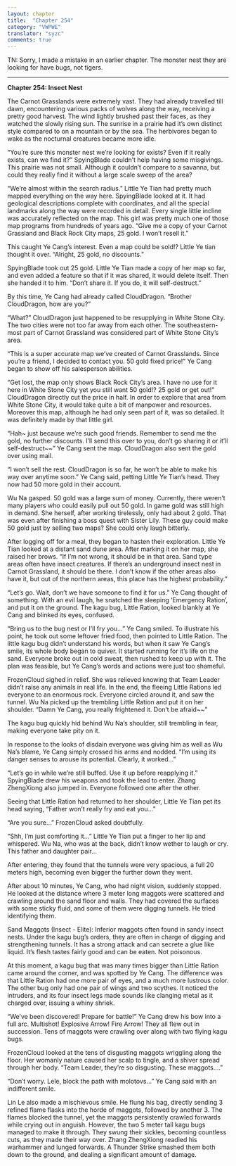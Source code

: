 ```yaml
---
layout: chapter
title:  "Chapter 254"
category: "VWPWE"
translator: "syzc"
comments: true
---
```


TN: Sorry, I made a mistake in an earlier chapter. The monster nest they are looking for have bugs, not tigers.

---

**Chapter 254: Insect Nest**

The Carnot Grasslands were extremely vast. They had already travelled till dawn, encountering various packs of wolves along the way, receiving a pretty good harvest. The wind lightly brushed past their faces, as they watched the slowly rising sun. The sunrise in a prairie had it’s own distinct style compared to on a mountain or by the sea. The herbivores began to wake as the nocturnal creatures became more idle.

“You’re sure this monster nest we’re looking for exists? Even if it really exists, can we find it?” SpyingBlade couldn’t help having some misgivings. This prairie was not small. Although it couldn’t compare to a savanna, but could they really find it without a large scale sweep of the area? 

“We’re almost within the search radius.” Little Ye Tian had pretty much mapped everything on the way here. SpyingBlade looked at it. It had geological descriptions complete with coordinates, and all the special landmarks along the way were recorded in detail. Every single little incline was accurately reflected on the map. This girl was pretty much one of those map programs from hundreds of years ago. “Give me a copy of your Carnot Grassland and Black Rock City maps, 25 gold. I won’t resell it.”

This caught Ye Cang’s interest. Even a map could be sold!? Little Ye tian thought it over. “Alright, 25 gold, no discounts.”

SpyingBlade took out 25 gold. Little Ye Tian made a copy of her map so far, and even added a feature so that if it was shared, it would delete itself. Then she handed it to him. “Don’t share it. If you do, it will self-destruct.”

By this time, Ye Cang had already called CloudDragon. “Brother CloudDragon, how are you?”

“What?” CloudDragon just happened to be resupplying in White Stone City. The two cities were not too far away from each other. The southeastern-most part of Carnot Grassland was considered part of White Stone City’s area.

“This is a super accurate map we’ve created of Carnot Grasslands. Since you’re a friend, I decided to contact you. 50 gold fixed price!” Ye Cang began to show off his salesperson abilities.

“Get lost, the map only shows Black Rock City’s area. I have no use for it here in White Stone City yet you still want 50 gold!? 25 gold or get out!” CloudDragon directly cut the price in half. In order to explore that area from White Stone City, it would take quite a bit of manpower and resources. Moreover this map, although he had only seen part of it, was so detailed. It was definitely made by that little girl. 

“Hah~ just because we’re such good friends. Remember to send me the gold, no further discounts. I’ll send this over to you, don’t go sharing it or  it’ll self-destruct~~” Ye Cang sent the map. CloudDragon also sent the gold over using mail.

“I won’t sell the rest. CloudDragon is so far, he won’t be able to make his way over anytime soon.” Ye Cang said, petting Little Ye Tian’s head. They now had 50 more gold in their account.

Wu Na gasped. 50 gold was a large sum of money. Currently, there weren’t many players who could easily pull out 50 gold. In game gold was still high in demand. She herself, after working tirelessly, only had about 2 gold. That was even after finishing a boss quest with Sister Lily. These guy could make 50 gold just by selling two maps? She could only laugh bitterly.

After logging off for a meal, they began to hasten their exploration. Little Ye Tian looked at a distant sand dune area. After marking it on her map, she raised her brows. “If I’m not wrong, it should be in that area. Sand type areas often have insect creatures. If there’s an underground insect nest in Carnot Grassland, it should be there. I don’t know if the other areas also have it, but out of the northern areas, this place has the highest probability.”

“Let’s go. Wait, don’t we have someone to find it for us.” Ye Cang thought of something. With an evil laugh, he snatched the sleeping ‘Emergency Ration’, and put it on the ground. The kagu bug, Little Ration, looked blankly at Ye Cang and blinked its eyes, confused.

“Bring us to the bug nest or I’ll fry you...” Ye Cang smiled. To illustrate his point, he took out some leftover fried food, then pointed to Little Ration. The little kagu bug didn’t understand his words, but when it saw Ye Cang’s smile, its whole body began to quiver. It started running for it’s life on the sand. Everyone broke out in cold sweat, then rushed to keep up with it. The plan was feasible, but Ye Cang’s words and actions were just too shameful.

FrozenCloud sighed in relief. She was relieved knowing that Team Leader didn’t raise any animals in real life. In the end, the fleeing Little Rations led everyone to an enormous rock. Everyone circled around it, and saw the tunnel. Wu Na picked up the trembling Little Ration and put it on her shoulder. “Damn Ye Cang, you really frightened it. Don’t be afraid~~”

The kagu bug quickly hid behind Wu Na’s shoulder, still trembling in fear, making everyone take pity on it.

In response to the looks of disdain everyone was giving him as well as Wu Na’s blame, Ye Cang simply crossed his arms and nodded. “I’m using its danger senses to arouse its potential. Clearly, it worked...”

“Let’s go in while we’re still buffed. Use it up before reapplying it.” SpyingBlade drew his weapons and took the lead to enter. Zhang ZhengXiong also jumped in. Everyone followed one after the other. 

Seeing that Little Ration had returned to her shoulder, Little Ye Tian pet its head saying, “Father won’t really fry and eat you...”

“Are you sure...” FrozenCloud asked doubtfully.

“Shh, I’m just comforting it...” Little Ye Tian put a finger to her lip and whispered. Wu Na, who was at the back, didn’t know wether to laugh or cry. This father and daughter pair...

After entering, they found that the tunnels were very spacious, a full 20 meters high, becoming even bigger the further down they went.

After about 10 minutes, Ye Cang, who had night vision, suddenly stopped. He looked at the distance where 3 meter long maggots were scattered and crawling around the sand floor and walls. They had covered the surfaces with some sticky fluid, and some of them were digging tunnels. He tried identifying them. 

Sand Maggots (Insect - Elite): Inferior maggots often found in sandy insect nests. Under the kagu bug’s orders, they are often in charge of digging and strengthening tunnels. It has a strong attack and can secrete a glue like liquid. It’s flesh tastes fairly good and can be eaten. Not poisonous.

At this moment, a kagu bug that was many times bigger than Little Ration came around the corner, and was spotted by Ye Cang. The difference was that Little Ration had one more pair of eyes, and a much more lustrous color. The other bug only had one pair of wings and two scythes. It noticed the intruders, and its four insect legs made sounds like clanging metal as it charged over, issuing a whiny shriek. 

“We’ve been discovered! Prepare for battle!” Ye Cang drew his bow into a full arc. Multishot! Explosive Arrow! Fire Arrow! They all flew out in succession. Tens of maggots were crawling over along with two flying kagu bugs.

FrozenCloud looked at the tens of disgusting maggots wriggling along the floor. Her womanly nature caused her scalp to tingle, and a shiver spread through her body. “Team Leader, they’re so disgusting. These maggots….”

“Don’t worry. Lele, block the path with molotovs...” Ye Cang said with an indifferent smile.

Lin Le also made a mischievous smile. He flung his bag, directly sending 3 refined flame flasks into the horde of maggots, followed by another 3. The flames blocked the tunnel, yet the maggots persistently crawled forwards while crying out in anguish. However, the two 5 meter tall kagu bugs managed to make it through. They swung their sickles, becoming countless cuts, as they made their way over. Zhang ZhengXiong readied his warhammer and lunged forwards. A Thunder Strike smashed them both down to the ground, and dealing a significant amount of damage.
